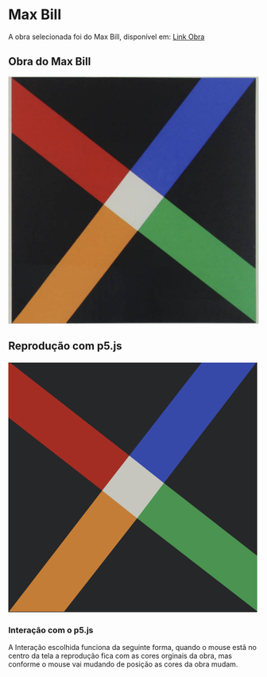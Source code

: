 # Max Bill

A obra selecionada foi do Max Bill, disponível em: [Link Obra](https://fotografia.folha.uol.com.br/galerias/1629381249913360-max-bill)


## Obra do Max Bill
![alt text](image.png)

## Reprodução com p5.js

![alt text](maxBill_p5.png)

### Interação com o p5.js

A Interação escolhida funciona da seguinte forma, quando o mouse estã no centro da tela a reprodução fica com as cores orginais da obra, mas conforme o mouse vai mudando de posição as cores da obra mudam.
